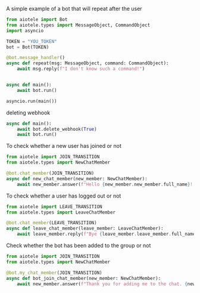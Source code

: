 A simple example of a bot that will repeat after the user
```python
from aiotele import Bot
from aiotele.types import MessageObject, CommandObject
import asyncio

TOKEN = "YOU_TOKEN"
bot = Bot(TOKEN)

@bot.message_handler()
async def repeat(msg: MessageObject, command: CommandObject):
    await msg.reply(f"I don't know such a command!")


async def main():
    await bot.run()

asyncio.run(main())
```
deleting webhook
```python
async def main():
    await bot.delete_webhook(True)
    await bot.run()
```
To check whether a new user has joined or not
```python
from aiotele import JOIN_TRANSITION
from aiotele.types import NewChatMember

@bot.chat_member(JOIN_TRANSITION)
async def new_chat_member(new_member: NewChatMember):
    await new_member.answer(f"Hello {new_member.new_member.full_name}! Added you {new_member.old_member.full_name}!")
```
To check whether a user has logged out or not
```python
from aiotele import LEAVE_TRANSITION
from aiotele.types import LeaveChatMember

@bot.chat_member(LEAVE_TRANSITION)
async def leave_chat_member(leave_member: LeaveChatMember):
    await leave_member.reply(f"Bye {leave_member.leave_member.full_name}!")
```
Check whether the bot has been added to the group or not
```python
from aiotele import JOIN_TRANSITION
from aiotele.types import NewChatMember

@bot.my_chat_member(JOIN_TRANSITION)
async def bot_join_chat_member(new_member: NewChatMember):
    await new_member.answer(f"Thank you for adding me to the chat. {new_member.old_member.full_name}!")
```